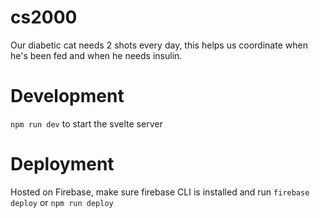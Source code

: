 # cs2000
Our diabetic cat needs 2 shots every day, this helps us coordinate when he's been fed and when he needs insulin. 

# Development
`npm run dev` to start the svelte server

# Deployment
Hosted on Firebase, make sure firebase CLI is installed and run `firebase deploy` or `npm run deploy` 
